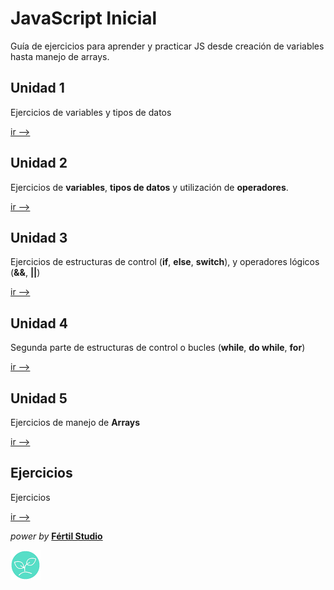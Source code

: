 # JavaScript Inicial

Guía de ejercicios para aprender y practicar JS desde creación de variables hasta manejo de arrays.

## Unidad 1

Ejercicios de variables y tipos de datos

[ir --> ](teoria-unidad1.md)

## Unidad 2

Ejercicios de **variables**, **tipos de datos** y utilización de **operadores**.

[ir --> ](teoria-unidad2.md)

## Unidad 3

Ejercicios de estructuras de control (**if**, **else**, **switch**), y operadores lógicos (**&&**, **||**)

[ir --> ](teoria-unidad3.md)

## Unidad 4

Segunda parte de estructuras de control o bucles (**while**, **do while**, **for**)

[ir --> ](teoria-unidad4.md)

## Unidad 5

Ejercicios de manejo de **Arrays**

[ir --> ](teoria-unidad5.md)

## Ejercicios

Ejercicios

[ir --> ](ejercicios.md)

_power by_ [**Fértil Studio**](http://fertilstudio.com/)

![alt text](images/logo.png 'Logo Fértil Studio')

